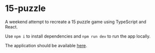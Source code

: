 # 15-puzzle

A weekend attempt to recreate a 15 puzzle game using TypeScript and React.


Use `npm i` to install dependencies and `npm run dev` to run the app locally.

The application should be available [here](http://localhost:5173/).